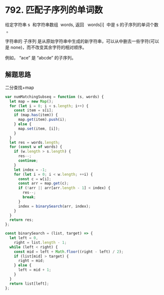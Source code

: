# 792. 匹配子序列的单词数

给定字符串 s  和字符串数组  words, 返回   words[i]  中是 s 的子序列的单词个数  。

字符串的 子序列 是从原始字符串中生成的新字符串，可以从中删去一些字符(可以是 none)，而不改变其余字符的相对顺序。

例如， “ace” 是 “abcde” 的子序列。

## 解题思路
二分查找+map

```typescript
var numMatchingSubseq = function (s, words) {
  let map = new Map();
  for (let i = 0; i < s.length; i++) {
    const item = s[i];
    if (map.has(item)) {
      map.get(item).push(i);
    } else {
      map.set(item, [i]);
    }
  }
  let res = words.length;
  for (const w of words) {
    if (w.length > s.length) {
      res--;
      continue;
    }
    let index = -1;
    for (let i = 0; i < w.length; ++i) {
      const c = w[i];
      const arr = map.get(c);
      if (!arr || arr[arr.length - 1] < index) {
        res--;
        break;
      }
      index = binarySearch(arr, index);
    }
  }
  return res;
};

const binarySearch = (list, target) => {
  let left = 0,
    right = list.length - 1;
  while (left < right) {
    const mid = left + Math.floor((right - left) / 2);
    if (list[mid] > target) {
      right = mid;
    } else {
      left = mid + 1;
    }
  }
  return list[left];
};
```
